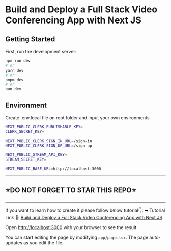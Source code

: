 # Build and Deploy a Full Stack Video Conferencing App with Next JS

## Getting Started

First, run the development server:

```bash
npm run dev
# or
yarn dev
# or
pnpm dev
# or
bun dev
```

## Environment

Create .env.local file on root folder and input your own environments

```bash
NEXT_PUBLIC_CLERK_PUBLISHABLE_KEY=
CLERK_SECRET_KEY=

NEXT_PUBLIC_CLERK_SIGN_IN_URL=/sign-in
NEXT_PUBLIC_CLERK_SIGN_UP_URL=/sign-up

NEXT_PUBLIC_STREAM_API_KEY=
STREAM_SECRET_KEY=

NEXT_PUBLIC_BASE_URL=http://localhost:3000
```

---

## ⭐DO NOT FORGET TO STAR THIS REPO⭐

---

If you want to learn how to create it please follow below tutorial👇:
➡ Tutorial Link 💚: [Build and Deploy a Full Stack Video Conferencing App with Next JS](https://www.youtube.com/watch?v=R8CIO1DZ2b8)

Open [http://localhost:3000](http://localhost:3000) with your browser to see the result.

You can start editing the page by modifying `app/page.tsx`. The page auto-updates as you edit the file.
